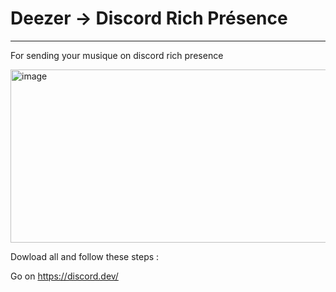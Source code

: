 # Deezer -> Discord Rich Présence

------------------------------------------------------

For sending your musique on discord rich presence

<img width="920" height="277" alt="image" src="https://github.com/user-attachments/assets/20f7859b-57d3-42d4-8563-ba8e87ee1f00" />


Dowload all and follow these steps :

Go on https://discord.dev/
